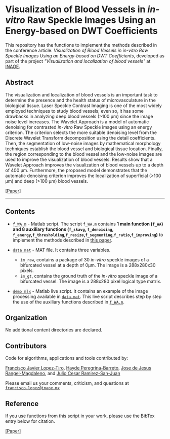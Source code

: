 # Visualization of Blood Vessels in *in-vitro* Raw Speckle Images Using an Energy-based on DWT Coefficients

This repository has the functions to implement the methods described in the conference article: *Visualization of Blood Vessels  in in-vitro Raw Speckle Images Using an Energy-based on DWT Coefficients*, developed as part of the project *"Visualization and localization of blood vessels"* at [INAOE](https://www.inaoep.mx). 


## Abstract
The visualization and localization of blood vessels is an important task to determine the presence and the health status of microvasculature in the biological tissue. Laser Speckle Contrast Imaging is one of the most widely employed techniques to study blood vessels; even so, it has some drawbacks in analyzing deep blood vessels (>100 µm) since the image noise level increases.
The Wavelet Approach is a model of automatic denoising for contrasted *in-vitro* Raw Speckle images using an energy criterion. The criterion selects the more suitable denoising level from the Discrete Wavelet Transform decomposition using the detail coefficients. Then, the segmentation of low-noise images by mathematical morphology techniques establish the blood vessel and biological tissue location. Finally, the region corresponding to the blood vessel and the low-noise images are used to improve the visualization of blood vessels.
Results show that a Wavelet Approach improves the visualization of blood vessels up to a depth of 400 µm. Furthermore, the proposed model demonstrates that the automatic denoising criterion improves the localization of superficial (>100 µm) and deep (>100 µm) blood vessels.

[[Paper]](https://www.sciencedirect.com/science/article/pii/S1746809421004894)

---

## Contents

* [`f_WA.m`](https://github.com/friscolt/elsevier-wavelet/blob/main/f_WA.m) -  Matlab script. The script  `f_WA.m` contains **1 main function (`f_WA`) and 8 auxiliary functions (`f_skavg`, `f_denoising`, `f_energy`,`f_thresholding`,`f_resize`,`f_segmenting`,`f_ratio`,`f_improving`)** to implement the methods described in [this paper](https://github.com/friscolt/elsevier-wavelet/blob/main/preprint.pdf). 

* [`data.mat`](https://github.com/friscolt/elsevier-wavelet/blob/main/data.mat) - MAT file. It contains three variables. 
  *  `im_raw`, contains a package of 30 *in-vitro* speckle images of a bifurcated vessel at a depth of 0µm. The image is a 288x280x30 pixels.
  *  `im_gt`, contains the ground truth of the *in-vitro* speckle image of a bifurcated vessel. The image is a 288x280 pixel logical type matrix.
 
* [`demo.mlx`](https://github.com/friscolt/elsevier-wavelet/blob/main/demo.mlx) - Matlab live script. It contains an example of the image processing available in [`data.mat`](https://github.com/friscolt/elsevier-wavelet/blob/main/data.mat). This live script describes step by step the use of the auxiliary functions described in [`f_WA.m`](https://github.com/friscolt/elsevier-wavelet/blob/main/f_WA.m). 

 
## Organization

No additional content directories are declared. 


## Contributors

Code for algorithms, applications and tools contributed by:

[Francisco Javier Lopez-Tiro](https://scholar.google.es/citations?user=IlG06bYAAAAJ&hl=es), [Hayde Peregrina-Barreto](https://scholar.google.es/citations?user=Wh2blp0AAAAJ&hl=es), [Jose de Jesus Rangel-Magdaleno](https://scholar.google.es/citations?user=aBNkfEsAAAAJ&hl=es), and [Julio Cesar Ramirez-San-Juan](https://scholar.google.es/citations?user=xN03bqgAAAAJ&hl=es)

Please email us your comments, criticism, and questions at [`francisco.lopez@inaoe.mx`](mailto:francisco.lopez@inaoe.com?subject=[GitHub]%20elsevier-wavelet%20repository)


## Reference

If you use functions from this script in your work, please use the BibTex entry below for citation.

[[Paper]](https://www.sciencedirect.com/science/article/pii/S1746809421004894)

```

```
